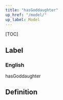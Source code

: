 ```yaml
---
title: "hasGoddaughter"
up_href: "/model/"
up_label: Model
---
```


[TOC]

## Label

### English
hasGoddaughter


## Definition



    
